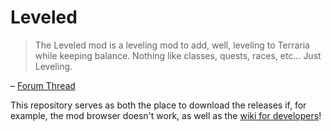 # Leveled

> The Leveled mod is a leveling mod to add, well, leveling to Terraria while keeping balance. Nothing like classes, quests, races, etc... Just Leveling.

– [Forum Thread](https://forums.terraria.org/index.php?threads/leveled-rpg-mod-port-to-tmod-project.58728/) 

This repository serves as both the place to download the releases if, for example, the mod browser doesn't work, as well as the [wiki for developers](https://github.com/Arrenton/Leveled/wiki)!
